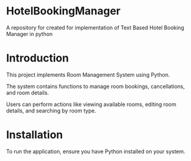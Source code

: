 # HotelBookingManager
A repository for created for implementation of Text Based Hotel Booking Manager in python

# Introduction
This project implements Room Management System using Python.

The system contains functions to manage room bookings, cancellations, and room details.

Users can perform actions like viewing available rooms, editing room details, and searching by room type.

# Installation
To run the application, ensure you have Python installed on your system. 
